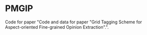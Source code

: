 # PMGIP
Code for paper "Code and data for paper "Grid Tagging Scheme for Aspect-oriented Fine-grained Opinion Extraction".".
